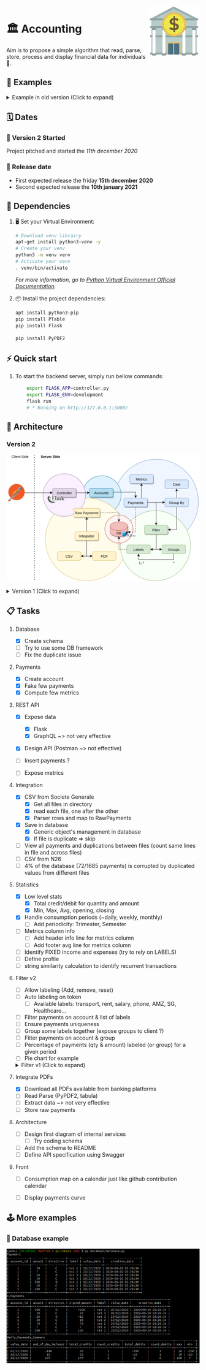 <img src="img/logo.png" align="right" />

# :classical_building: Accounting 

Aim is to propose a simple algorithm that read, parse, store, process and display financial data for individuals :money_with_wings:.


## :tada: Examples

<details>
<summary>Example in old version (Click to expand)</summary>

![running main script](img/main.PNG)

</details>

## :spiral_calendar: Dates

### :rocket: Version 2 Started 
Project pitched and started the _11th december 2020_

### :dart: Release date 
- First expected release the friday **15th december 2020** 
- Second expected release the **10th january 2021** 


## :electric_plug: Dependencies
1. :desktop_computer: Set your Virtual Environment:

    ``` bash
    # Download venv librairy
    apt-get install python3-venv -y
    # Create your venv
    python3 -m venv venv
    # Activate your venv
    . venv/bin/activate
    ```
    
    _For more information, go to [Python Virtual Environment Official Documentation](https://docs.python.org/3/library/venv.html)._

1. :package: Install the project dependencies:

    ``` bash
    apt install python3-pip
    pip install PTable
    pip install Flask
   
	pip install PyPDF2
    ```


## :zap: Quick start

1. To start the backend server, simply run bellow commands:

	``` bash
		export FLASK_APP=controller.py
		export FLASK_ENV=development
		flask run
		# * Running on http://127.0.0.1:5000/
	```


## :art: Architecture

### Version 2
![Accounting Architecture](img/accounting_diagram.png)

<details>
<summary>Version 1 (Click to expand)</summary>

![Accounting Architecture](img/accounting_diagram_flat.png)
 
</details>


## :clipboard: Tasks

1. Database
	- [x] Create schema
	- [ ] Try to use some DB framework
	- [ ] Fix the duplicate issue
	
1. Payments
	- [x] Create account
	- [x] Fake few payments
	- [x] Compute few metrics
	  
1. REST API
	- [x] Expose data 
		- [x] Flask
		- [x] GraphQL ~> not very effective
	- [x] Design API (Postman ~> not effective)
	- [ ] Insert payments ?
	  
	- [ ] Expose metrics
	  
1. Integration
	- [x] CSV from Societe Generale
	  - [x] Get all files in directory
	  - [x] read each file, one after the other
	  - [x] Parser rows and map to RawPayments
	- [x] Save in database
		- [x] Generic object's management in database
		- [x] If file is duplicate => skip
	- [ ] View all payments and duplications between files (count same lines in file and across files)
	- [ ] CSV from N26
	- [ ] 4% of the database (72/1685 payments) is corrupted by duplicated values from different files

1. Statistics
	- [x] Low level stats
	  - [x] Total credit/debit for quantity and amount
	  - [x] Min, Max, Avg, opening, closing
	- [x] Handle consumption periods (~daily, weekly, monthly)
	  	- [ ] Add periodicity: Trimester, Semester
	- [ ] Metrics column info
		- [ ] Add header info line for metrics column
		- [ ] Add footer avg line for metrics column
	- [ ] Identify FIXED income and expenses (try to rely on LABELS)
	- [ ] Define profile
	- [ ] string similarity calculation to identify recurrent transactions 
	  
1. Filter v2
   - [ ] Allow labeling (Add, remove, reset)
   - [ ] Auto labeling on token 
	   - [ ] Available labels: transport, rent, salary, phone, AMZ, SG, Healthcare...
   - [ ] Filter payments on account & list of labels 
   - [ ] Ensure payments uniqueness
   - [ ] Group some labels together (expose groups to client ?) 
   - [ ] Filter payments on account & group
   - [ ] Percentage of payments (qty & amount) labeled (or group) for a given period
   - [ ] Pie chart for example
	
	<details>
	<summary>Filter v1 (Click to expand)</summary>
	
	1. Labels
		- [ ] Tag all payments 
		- [ ] Define groups based on tags
		- [ ] Create groups that matches perfectly one tag, multiple tags or other groups 
		- [ ] Apply metrics on groups
		- [ ] Allow enforced new tag for payment id
	
		- [ ] Count payments in groups
		- [ ] Count payments untagged 
		- [ ] Identify overlapping tags
		  
		- [ ] Auto labeling on rules
		- [ ] Endpoint for labeling
		- [ ] Create categories and pattern that fall in this category
			- [ ] Courses
			- [ ] Amazon
		- [ ] Can 2 categories share same payments ?
			- [ ] Need exclusive categories for global expenses pie-chart
			- [ ] and non-exclusive 

   </details>
	
1. Integrate PDFs
   - [x] Download all PDFs available from banking platforms
   - [ ] Read Parse (PyPDF2, tabula)
   - [ ] Extract data ~> not very effective
   - [ ] Store raw payments

1. Architecture
	- [ ] Design first diagram of internal services
	  - [ ] Try coding schema
	- [ ] Add the schema to README 
	- [ ] Define API specification using Swagger
   
1. Front
	- [ ] Consumption map on a calendar just like github contribution calendar
	- [ ] Display payments curve


## :joystick: More examples

### :floppy_disk: Database example 

![Database example](img/database_example.png)
